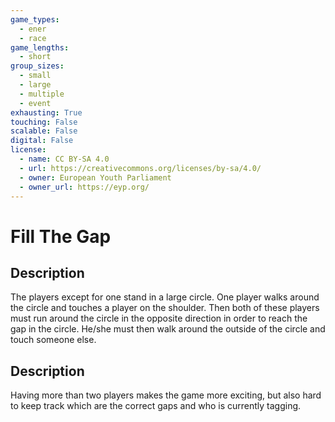 ```yaml
---
game_types:
  - ener
  - race
game_lengths:
  - short
group_sizes:
  - small
  - large
  - multiple
  - event
exhausting: True
touching: False
scalable: False
digital: False
license:
  - name: CC BY-SA 4.0
  - url: https://creativecommons.org/licenses/by-sa/4.0/
  - owner: European Youth Parliament
  - owner_url: https://eyp.org/
---
```

# Fill The Gap

## Description
The players except for one stand in a large circle. One player walks around the circle and touches a player on the shoulder. Then both of these players must run around the circle in the opposite direction in order to reach the gap in the circle. He/she must then walk around the outside of the circle and touch someone else.

## Description
Having more than two players makes the game more exciting, but also hard to keep track which are the correct gaps and who is currently tagging.
